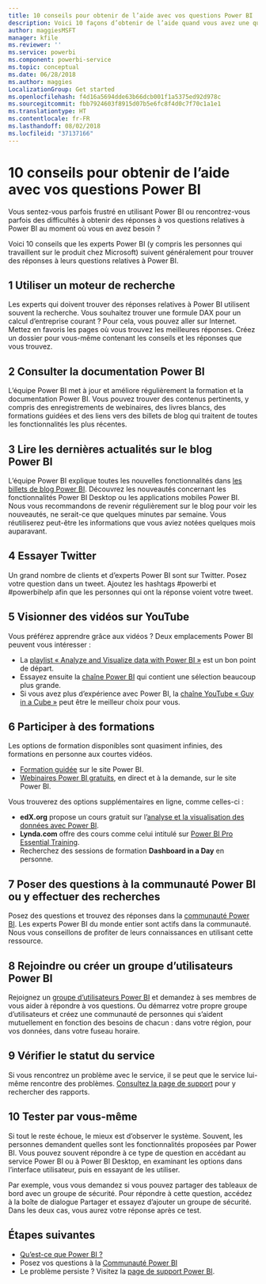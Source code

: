 ```yaml
---
title: 10 conseils pour obtenir de l’aide avec vos questions Power BI
description: Voici 10 façons d’obtenir de l’aide quand vous avez une question sur le fonctionnement de Power BI
author: maggiesMSFT
manager: kfile
ms.reviewer: ''
ms.service: powerbi
ms.component: powerbi-service
ms.topic: conceptual
ms.date: 06/28/2018
ms.author: maggies
LocalizationGroup: Get started
ms.openlocfilehash: f4d16a5694dde63b66dcb001f1a5375ed92d978c
ms.sourcegitcommit: fbb7924603f8915d07b5e6fc8f4d0c7f70c1a1e1
ms.translationtype: HT
ms.contentlocale: fr-FR
ms.lasthandoff: 08/02/2018
ms.locfileid: "37137166"
---
```

# <a name="10-tips-for-getting-help-with-your-power-bi-questions"></a>10 conseils pour obtenir de l’aide avec vos questions Power BI
Vous sentez-vous parfois frustré en utilisant Power BI ou rencontrez-vous parfois des difficultés à obtenir des réponses à vos questions relatives à Power BI au moment où vous en avez besoin ? 

Voici 10 conseils que les experts Power BI (y compris les personnes qui travaillent sur le produit chez Microsoft) suivent généralement pour trouver des réponses à leurs questions relatives à Power BI.

## <a name="1-use-a-search-engine"></a>1 Utiliser un moteur de recherche
Les experts qui doivent trouver des réponses relatives à Power BI utilisent souvent la recherche. Vous souhaitez trouver une formule DAX pour un calcul d’entreprise courant ? Pour cela, vous pouvez aller sur Internet. Mettez en favoris les pages où vous trouvez les meilleures réponses. Créez un dossier pour vous-même contenant les conseils et les réponses que vous trouvez.


## <a name="2-check-the-power-bi-documentation"></a>2 Consulter la documentation Power BI
L’équipe Power BI met à jour et améliore régulièrement la formation et la documentation Power BI. Vous pouvez trouver des contenus pertinents, y compris des enregistrements de webinaires, des livres blancs, des formations guidées et des liens vers des billets de blog qui traitent de toutes les fonctionnalités les plus récentes.

## <a name="3-read-the-power-bi-blog-for-the-latest-news"></a>3 Lire les dernières actualités sur le blog Power BI
L’équipe Power BI explique toutes les nouvelles fonctionnalités dans [les billets de blog Power BI](https://powerbi.microsoft.com/blog/). Découvrez les nouveautés concernant les fonctionnalités Power BI Desktop ou les applications mobiles Power BI. Nous vous recommandons de revenir régulièrement sur le blog pour voir les nouveautés, ne serait-ce que quelques minutes par semaine. Vous réutiliserez peut-être les informations que vous aviez notées quelques mois auparavant.

## <a name="4-try-twitter"></a>4 Essayer Twitter
Un grand nombre de clients et d’experts Power BI sont sur Twitter. Posez votre question dans un tweet. Ajoutez les hashtags #powerbi et #powerbihelp afin que les personnes qui ont la réponse voient votre tweet.

## <a name="5-watch-videos-on-youtube"></a>5 Visionner des vidéos sur YouTube
Vous préférez apprendre grâce aux vidéos ? Deux emplacements Power BI peuvent vous intéresser :

* La [playlist « Analyze and Visualize data with Power BI »](https://www.youtube.com/playlist?list=PL1N57mwBHtN0JFoKSR0n-tBkUJHeMP2cP) est un bon point de départ.
* Essayez ensuite la [chaîne Power BI](https://www.youtube.com/user/mspowerbi/videos) qui contient une sélection beaucoup plus grande.
* Si vous avez plus d’expérience avec Power BI, la [chaîne YouTube « Guy in a Cube »](https://www.youtube.com/channel/UCFp1vaKzpfvoGai0vE5VJ0w) peut être le meilleur choix pour vous.

## <a name="6-attend-training"></a>6 Participer à des formations
Les options de formation disponibles sont quasiment infinies, des formations en personne aux courtes vidéos.

* [Formation guidée](guided-learning/gettingstarted.yml?tutorial-step=1) sur le site Power BI.
* [Webinaires Power BI gratuits](webinars.md), en direct et à la demande, sur le site Power BI.

Vous trouverez des options supplémentaires en ligne, comme celles-ci :

* **edX.org** propose un cours gratuit sur l’[analyse et la visualisation des données avec Power BI](https://www.edx.org/course/analyzing-visualizing-data-power-bi-microsoft-dat207x-4).
* **Lynda.com** offre des cours comme celui intitulé sur [Power BI Pro Essential Training](https://www.lynda.com/Power-BI-tutorials/Power-BI-Pro-Essential-Training/485820-2.html).
* Recherchez des sessions de formation **Dashboard in a Day** en personne.

## <a name="7-ask-or-search-in-the-power-bi-community"></a>7 Poser des questions à la communauté Power BI ou y effectuer des recherches
Posez des questions et trouvez des réponses dans la [communauté Power BI](http://community.powerbi.com). Les experts Power BI du monde entier sont actifs dans la communauté. Nous vous conseillons de profiter de leurs connaissances en utilisant cette ressource.

## <a name="8-join-or-create-a-power-bi-user-group"></a>8 Rejoindre ou créer un groupe d’utilisateurs Power BI
Rejoignez un [groupe d’utilisateurs Power BI](https://community.powerbi.com/t5/Power-BI-User-Groups/ct-p/Groups) et demandez à ses membres de vous aider à répondre à vos questions. Ou démarrez votre propre groupe d’utilisateurs et créez une communauté de personnes qui s’aident mutuellement en fonction des besoins de chacun : dans votre région, pour vos données, dans votre fuseau horaire.

## <a name="9-check-the-service-status"></a>9 Vérifier le statut du service
Si vous rencontrez un problème avec le service, il se peut que le service lui-même rencontre des problèmes. [Consultez la page de support](https://powerbi.microsoft.com/support/) pour y rechercher des rapports.

## <a name="10-just-try-it"></a>10 Tester par vous-même
Si tout le reste échoue, le mieux est d’observer le système. Souvent, les personnes demandent quelles sont les fonctionnalités proposées par Power BI. Vous pouvez souvent répondre à ce type de question en accédant au service Power BI ou à Power BI Desktop, en examinant les options dans l’interface utilisateur, puis en essayant de les utiliser.

Par exemple, vous vous demandez si vous pouvez partager des tableaux de bord avec un groupe de sécurité. Pour répondre à cette question, accédez à la boîte de dialogue Partager et essayez d’ajouter un groupe de sécurité. Dans les deux cas, vous aurez votre réponse après ce test.

## <a name="next-steps"></a>Étapes suivantes
* [Qu’est-ce que Power BI ?](power-bi-overview.md)
* Posez vos questions à la [Communauté Power BI](http://community.powerbi.com/)
* Le problème persiste ? Visitez la [page de support Power BI](https://powerbi.microsoft.com/support/).
